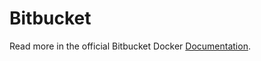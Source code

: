 # Bitbucket

Read more in the official Bitbucket Docker [Documentation](https://bitbucket.org/atlassian/docker-atlassian-bitbucket-server).
